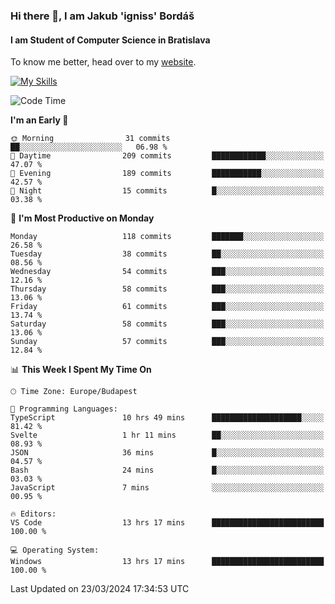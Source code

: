 ### Hi there 👋, I am Jakub 'igniss' Bordáš

#### I am Student of Computer Science in Bratislava
To know me better, head over to my [website](https://bordas.sk).

[![My Skills](https://skillicons.dev/icons?i=js,html,css,figma,svelte,java,kotlin,python,postgresql,typescript,nest,nodejs)](https://bordas.sk)


<!--START_SECTION:waka-->
![Code Time](http://img.shields.io/badge/Code%20Time-1%2C445%20hrs%2048%20mins-blue)

**I'm an Early 🐤** 

```text
🌞 Morning                31 commits          ██░░░░░░░░░░░░░░░░░░░░░░░   06.98 % 
🌆 Daytime                209 commits         ████████████░░░░░░░░░░░░░   47.07 % 
🌃 Evening                189 commits         ███████████░░░░░░░░░░░░░░   42.57 % 
🌙 Night                  15 commits          █░░░░░░░░░░░░░░░░░░░░░░░░   03.38 % 
```
📅 **I'm Most Productive on Monday** 

```text
Monday                   118 commits         ███████░░░░░░░░░░░░░░░░░░   26.58 % 
Tuesday                  38 commits          ██░░░░░░░░░░░░░░░░░░░░░░░   08.56 % 
Wednesday                54 commits          ███░░░░░░░░░░░░░░░░░░░░░░   12.16 % 
Thursday                 58 commits          ███░░░░░░░░░░░░░░░░░░░░░░   13.06 % 
Friday                   61 commits          ███░░░░░░░░░░░░░░░░░░░░░░   13.74 % 
Saturday                 58 commits          ███░░░░░░░░░░░░░░░░░░░░░░   13.06 % 
Sunday                   57 commits          ███░░░░░░░░░░░░░░░░░░░░░░   12.84 % 
```


📊 **This Week I Spent My Time On** 

```text
🕑︎ Time Zone: Europe/Budapest

💬 Programming Languages: 
TypeScript               10 hrs 49 mins      ████████████████████░░░░░   81.42 % 
Svelte                   1 hr 11 mins        ██░░░░░░░░░░░░░░░░░░░░░░░   08.93 % 
JSON                     36 mins             █░░░░░░░░░░░░░░░░░░░░░░░░   04.57 % 
Bash                     24 mins             █░░░░░░░░░░░░░░░░░░░░░░░░   03.03 % 
JavaScript               7 mins              ░░░░░░░░░░░░░░░░░░░░░░░░░   00.95 % 

🔥 Editors: 
VS Code                  13 hrs 17 mins      █████████████████████████   100.00 % 

💻 Operating System: 
Windows                  13 hrs 17 mins      █████████████████████████   100.00 % 
```


 Last Updated on 23/03/2024 17:34:53 UTC
<!--END_SECTION:waka-->
